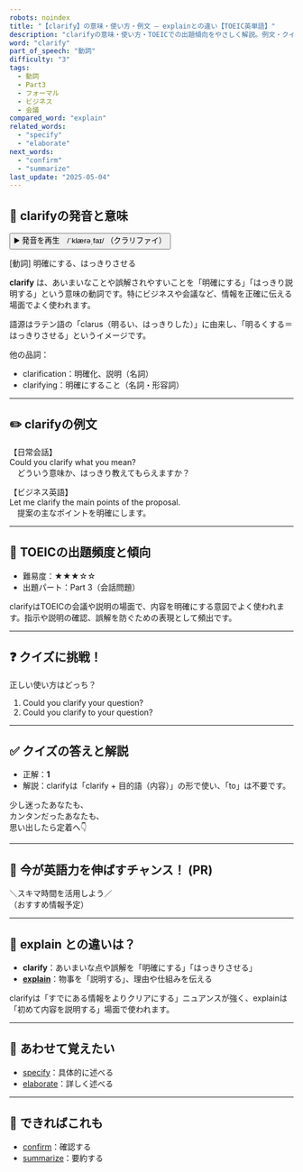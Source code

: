 ```yaml
---
robots: noindex
title: "【clarify】の意味・使い方・例文 ― explainとの違い【TOEIC英単語】"
description: "clarifyの意味・使い方・TOEICでの出題傾向をやさしく解説。例文・クイズ付きでexplainとの違いもわかりやすく学べます。"
word: "clarify"
part_of_speech: "動詞"
difficulty: "3"
tags:
  - 動詞
  - Part3
  - フォーマル
  - ビジネス
  - 会議
compared_word: "explain"
related_words:
  - "specify"
  - "elaborate"
next_words:
  - "confirm"
  - "summarize"
last_update: "2025-05-04"
---
```


## 🔰 clarifyの発音と意味

<button class="play-audio" onclick="playTTS('clarify')">
  <span class="play-audio-main">
    ▶️ 発音を再生　/ˈklærəˌfaɪ/
  </span>
  <span class="play-audio-sub">
    （クラリファイ）
  </span>
</button>

[動詞] 明確にする、はっきりさせる

**clarify** は、あいまいなことや誤解されやすいことを「明確にする」「はっきり説明する」という意味の動詞です。特にビジネスや会議など、情報を正確に伝える場面でよく使われます。

語源はラテン語の「clarus（明るい、はっきりした）」に由来し、「明るくする＝はっきりさせる」というイメージです。

他の品詞：  
- clarification：明確化、説明（名詞）
- clarifying：明確にすること（名詞・形容詞）

---

## ✏️ clarifyの例文

【日常会話】  
Could you clarify what you mean?  
　どういう意味か、はっきり教えてもらえますか？

【ビジネス英語】  
Let me clarify the main points of the proposal.  
　提案の主なポイントを明確にします。

---

## 🎯 TOEICの出題頻度と傾向

- 難易度：★★★☆☆
- 出題パート：Part 3（会話問題）

clarifyはTOEICの会議や説明の場面で、内容を明確にする意図でよく使われます。指示や説明の確認、誤解を防ぐための表現として頻出です。

---

## ❓ クイズに挑戦！

正しい使い方はどっち？

1. Could you clarify your question?  
2. Could you clarify to your question?

---

## ✅ クイズの答えと解説

- 正解：**1**
- 解説：clarifyは「clarify + 目的語（内容）」の形で使い、「to」は不要です。

少し迷ったあなたも、  
カンタンだったあなたも、  
思い出したら定着へ👇️

---

## 🚀 今が英語力を伸ばすチャンス！ (PR)

<div class="info-center">
＼スキマ時間を活用しよう／<br>  
（おすすめ情報予定）
</div>

---

## 🤔  explain との違いは？

- **clarify**：あいまいな点や誤解を「明確にする」「はっきりさせる」
- **[explain](/explain)**：物事を「説明する」、理由や仕組みを伝える

clarifyは「すでにある情報をよりクリアにする」ニュアンスが強く、explainは「初めて内容を説明する」場面で使われます。

---

## 🧩 あわせて覚えたい

- [specify](/specify)：具体的に述べる
- [elaborate](/elaborate)：詳しく述べる

---

## 📖 できればこれも

- [confirm](/confirm)：確認する
- [summarize](/summarize)：要約する

<!-- cvid: aid12_bid06 -->
